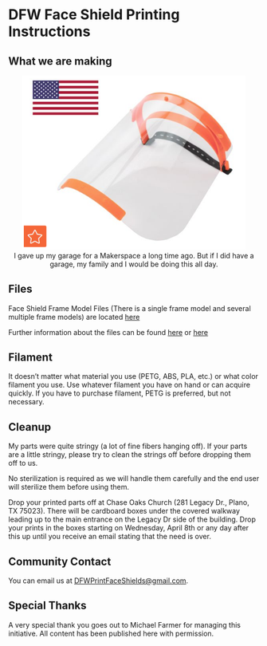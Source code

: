 # DFW Face Shield Printing Instructions

## What we are making

<div align="center">
        <img width="450" src="images/3dmask.png">
        <figcaption>I gave up my garage for a Makerspace a long time ago. But if I did have a garage, my family and I would be doing this all day.</figcaption>
</div>


## Files

Face Shield Frame Model Files (There is a single frame model and several multiple frame models) are located [here](https://github.com/mrhavens/maker-community-ppe/DFWPrintFaceShields/files)

Further information about the files can be found [here](https://www.prusaprinters.org/prints/27950-prusa-protective-face-shield-rc3-us-version#_ga=2.218995280.853374812.1585747866-49168952.1585589153) or [here](https://www.prusaprinters.org/prints/28279-prusa-face-shield-us-stacked)

## Filament

It doesn’t matter what material you use (PETG, ABS, PLA, etc.) or what color filament you use.  Use whatever filament you have on hand or can acquire quickly. If you have to purchase filament, PETG is preferred, but not necessary.

## Cleanup

My parts were quite stringy (a lot of fine fibers hanging off).  If your parts are a little stringy, please try to clean the strings off before dropping them off to us.

No sterilization is required as we will handle them carefully and the end user will sterilize them before using them.

Drop your printed parts off at Chase Oaks Church (281 Legacy Dr., Plano, TX 75023). There will be cardboard boxes under the covered walkway leading up to the main entrance on the Legacy Dr side of the building. Drop your prints in the boxes starting on Wednesday, April 8th or any day after this up until you receive an email stating that the need is over.

## Community Contact

You can email us at DFWPrintFaceShields@gmail.com.

## Special Thanks

A very special thank you goes out to Michael Farmer for managing this initiative. All content has been published here with permission.
